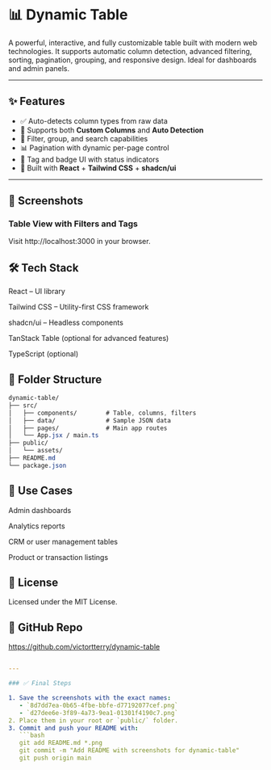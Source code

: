 # 📊 Dynamic Table

A powerful, interactive, and fully customizable table built with modern web technologies. It supports automatic column detection, advanced filtering, sorting, pagination, grouping, and responsive design. Ideal for dashboards and admin panels.

---

## ✨ Features

- ✅ Auto-detects column types from raw data
- 📑 Supports both **Custom Columns** and **Auto Detection**
- 🔎 Filter, group, and search capabilities
- 📊 Pagination with dynamic per-page control
- 🎨 Tag and badge UI with status indicators
- 🧩 Built with **React** + **Tailwind CSS** + **shadcn/ui**

---

## 📸 Screenshots

### Table View with Filters and Tags
Visit http://localhost:3000 in your browser.

## 🛠️ Tech Stack
React – UI library

Tailwind CSS – Utility-first CSS framework

shadcn/ui – Headless components

TanStack Table (optional for advanced features)

TypeScript (optional)

## 🧩 Folder Structure
```css
dynamic-table/
├── src/
│   ├── components/        # Table, columns, filters
│   ├── data/              # Sample JSON data
│   ├── pages/             # Main app routes
│   └── App.jsx / main.ts
├── public/
│   └── assets/
├── README.md
└── package.json
```
## 🧠 Use Cases
Admin dashboards

Analytics reports

CRM or user management tables

Product or transaction listings

## 📄 License
Licensed under the MIT License.
## 🔗 GitHub Repo
https://github.com/victortterry/dynamic-table
```yaml

---

### ✅ Final Steps

1. Save the screenshots with the exact names:
   - `8d7dd7ea-0b65-4fbe-bbfe-d77192077cef.png`
   - `d27dee6e-3f89-4a73-9ea1-01301f4190c7.png`
2. Place them in your root or `public/` folder.
3. Commit and push your README with:
   ```bash
   git add README.md *.png
   git commit -m "Add README with screenshots for dynamic-table"
   git push origin main
``` 

